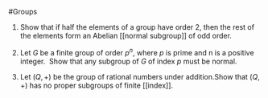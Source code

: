   #Groups 
  
  
1) Show that if half the elements of a group have order $2$, then the rest of the elements form an Abelian [[normal subgroup]] of odd order.  
  
2) Let $G$ be a finite group of order $p^n$, where $p$ is prime and n is a positive integer.  Show that any subgroup of $G$ of index $p$ must be normal.  
  
3) Let $(Q,+)$ be the group of rational numbers under addition.Show that $(Q,+)$ has no proper subgroups of finite [[index]].